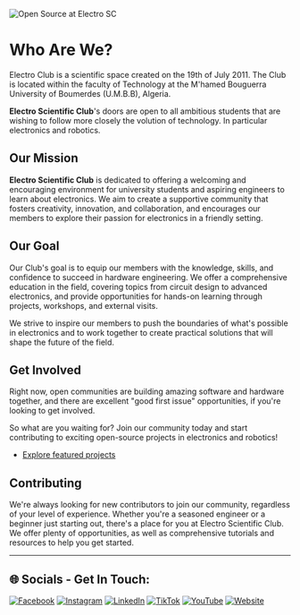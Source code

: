 ![Open Source at Electro SC](../master/Images/open-at-electro-green.png) 

# Who Are We?
Electro Club is a scientific space created on the 19th of July 2011. The Club is located within the faculty of Technology at the M'hamed Bouguerra University of Boumerdes (U.M.B.B), Algeria.

<b>Electro Scientific Club</b>'s doors are open to all ambitious students that are wishing to follow more closely the volution of technology. In particular electronics and robotics.

## Our Mission
<b>Electro Scientific Club</b> is dedicated to offering a welcoming and encouraging environment for university students and aspiring engineers to learn about electronics. We aim to create a supportive community that fosters creativity, innovation, and collaboration, and encourages our members to explore their passion for electronics in a friendly setting.

## Our Goal
Our Club's goal is to equip our members with the knowledge, skills, and confidence to succeed in hardware engineering. We offer a comprehensive education in the field, covering topics from circuit design to advanced electronics, and provide opportunities for hands-on learning through projects, workshops, and external visits.

We strive to inspire our members to push the boundaries of what's possible in electronics and to work together to create practical solutions that will shape the future of the field.



## Get Involved
Right now, open communities are building amazing software and hardware together, and there are excellent "good first issue" opportunities, if you're looking to get involved.

So what are you waiting for? Join our community today and start contributing to exciting open-source projects in electronics and robotics!

* [Explore featured projects](https://github.com/orgs/electro-sc/repositories)


## Contributing
We're always looking for new contributors to join our community, regardless of your level of experience. Whether you're a seasoned engineer or a beginner just starting out, there's a place for you at Electro Scientific Club. We offer plenty of opportunities, as well as comprehensive tutorials and resources to help you get started.


----

## 🌐 Socials - Get In Touch:

[![Facebook](https://img.shields.io/badge/Facebook-%231877F2.svg?logo=Facebook&logoColor=white)](https://facebook.com/electro-sci-club)
[![Instagram](https://img.shields.io/badge/Instagram-%23E4405F.svg?logo=Instagram&logoColor=white)](https://instagram.com/electro.sc)
[![LinkedIn](https://img.shields.io/badge/LinkedIn-%230077B5.svg?logo=linkedin&logoColor=white)](https://linkedin.com/company/electro-sc) [![TikTok](https://img.shields.io/badge/TikTok-%23000000.svg?logo=TikTok&logoColor=white)](https://tiktok.com/@electro.sc)
[![YouTube](https://img.shields.io/badge/YouTube-%23FF0000.svg?logo=YouTube&logoColor=white)](https://youtube.com/@electro_sc) 
[![Website](https://img.shields.io/badge/WebSite--_.svg?style=social&logo=wordpress)](https://linktr.ee/electro.sc)

